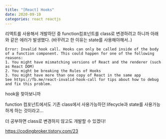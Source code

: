 ```yaml
---
title: "[React] Hooks"
date: 2020-09-10
categories: react reactjs
---
```


리액트를 사용해서 개발하던 중 function컴포넌트를 class로 변경하려고 하니까 아래와 같은 에러가 발생했다. (바꾸려고 한 이유는 state를 사용해야해서..) 

```
Error: Invalid hook call. Hooks can only be called inside of the body of a function component. This could happen for one of the following reasons:
1. You might have mismatching versions of React and the renderer (such as React DOM)
2. You might be breaking the Rules of Hooks
3. You might have more than one copy of React in the same app
See https://fb.me/react-invalid-hook-call for tips about how to debug and fix this problem.
```
hook을 찾아보니까 

function 컴포넌트에서도 기존 class에서 사용가능하던 lifecycle과 state를 사용가능하게 하는 것이라고...

더 공부하면 class로 변경하지 않고도 개발할 수 있겠다! 

https://codingbroker.tistory.com/23

